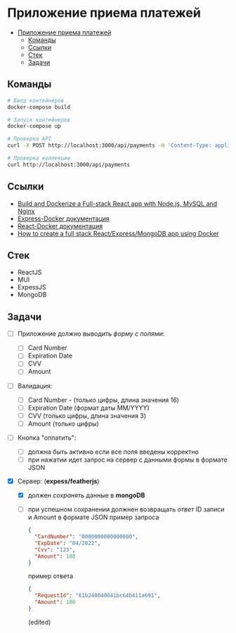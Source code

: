 # Приложение приема платежей

<!-- TOC -->

- [Приложение приема платежей](#%D0%BF%D1%80%D0%B8%D0%BB%D0%BE%D0%B6%D0%B5%D0%BD%D0%B8%D0%B5-%D0%BF%D1%80%D0%B8%D0%B5%D0%BC%D0%B0-%D0%BF%D0%BB%D0%B0%D1%82%D0%B5%D0%B6%D0%B5%D0%B9)
  - [Команды](#%D0%BA%D0%BE%D0%BC%D0%B0%D0%BD%D0%B4%D1%8B)
  - [Ссылки](#%D1%81%D1%81%D1%8B%D0%BB%D0%BA%D0%B8)
  - [Стек](#%D1%81%D1%82%D0%B5%D0%BA)
  - [Задачи](#%D0%B7%D0%B0%D0%B4%D0%B0%D1%87%D0%B8)

<!-- /TOC -->

## Команды

```bash
# Билд контейнеров
docker-compose build

# Запуск контейнеров
docker-compose up

# Проверка API
curl -X POST http://localhost:3000/api/payments -H 'Content-Type: application/json' -d '{"CardNumber": "0000000000000000", "ExpDate": "04/2022", "Cvv": "123", "Amount": 100}'

# Проверка коллекции
curl http://localhost:3000/api/payments
```

## Ссылки

- [Build and Dockerize a Full-stack React app with Node.js, MySQL and Nginx](https://www.section.io/engineering-education/build-and-dockerize-a-full-stack-react-app-with-nodejs-and-nginx/)
- [Express-Docker документация](https://nodejs.org/ru/docs/guides/nodejs-docker-webapp/)
- [React-Docker документация](https://mherman.org/blog/dockerizing-a-react-app/)
- [How to create a full stack React/Express/MongoDB app using Docker](https://medium.com/free-code-camp/create-a-fullstack-react-express-mongodb-app-using-docker-c3e3e21c4074)

## Стек

- ReactJS
- MUI
- ExpessJS
- MongoDB

## Задачи

- [ ] Приложение должно выводить _форму с полями_:
  - [ ] Card Number
  - [ ] Expiration Date
  - [ ] CVV
  - [ ] Amount
- [ ] Валидация:
  - [ ] Card Number - (только цифры, длина значения 16)
  - [ ] Expiration Date (формат даты MM/YYYY)
  - [ ] CVV (только цифры, длина значения 3)
  - [ ] Amount (только цифры)
- [ ] Кнопка "оплатить":
  - [ ] должна быть активно если все поля введены корректно
  - [ ] при нажатии идет запрос на сервер с данными формы в формате JSON
- [x] Сервер: (**expess/featherjs**)

  - [x] должен _сохранять_ данные в **mongoDB**
  - [ ] при успешном сохранении должнен возвращать _ответ_ ID записи и Amount в формате JSON пример запроса

    ```json
    {
      "CardNumber": "0000000000000000",
      "ExpDate": "04/2022",
      "Cvv": "123",
      "Amount": 100
    }
    ```

    пример ответа

    ```json
    {
      "RequestId": "61b248040041bc64b411a691",
      "Amount": 100
    }
    ```

    (edited)
